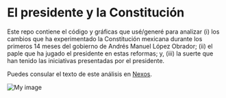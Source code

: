 # El presidente y la Constitución

Este repo contiene el código y gráficas que usé/generé para analizar (i) los cambios que ha experimentado la Constitución mexicana durante los primeros 14 meses del gobierno de Andrés Manuel López Obrador; (ii) el paple que ha jugado el presidente en estas reformas; y, (iii) la suerte que han tenido las iniciativas presentadas por el presidente.

Puedes consular el texto de este análisis en [Nexos]().

![My image](https://github.com/segasi/tdd_victimas_homicidios/blob/master/03_graficas/numero_y_porcentaje_iniciativas_mes_14_por_estatus.png)